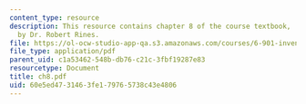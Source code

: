 ```yaml
---
content_type: resource
description: This resource contains chapter 8 of the course textbook, 'Create or Perish',
  by Dr. Robert Rines.
file: https://ol-ocw-studio-app-qa.s3.amazonaws.com/courses/6-901-inventions-and-patents-fall-2005/60e5ed4731463fe179765738c43e4806_ch8.pdf
file_type: application/pdf
parent_uid: c1a53462-548b-db76-c21c-3fbf19287e83
resourcetype: Document
title: ch8.pdf
uid: 60e5ed47-3146-3fe1-7976-5738c43e4806
---
```

